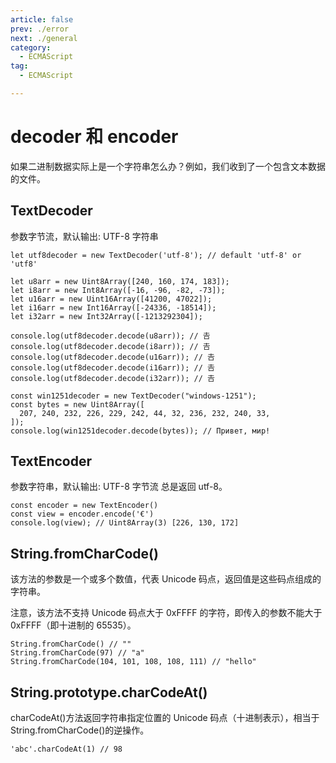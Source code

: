 ```yaml
---
article: false
prev: ./error
next: ./general
category:
  - ECMAScript
tag:
  - ECMAScript

---
```


# decoder 和 encoder

如果二进制数据实际上是一个字符串怎么办？例如，我们收到了一个包含文本数据的文件。

<!-- more -->

## TextDecoder

参数字节流，默认输出: UTF-8 字符串

```js:no-line-numbers
let utf8decoder = new TextDecoder('utf-8'); // default 'utf-8' or 'utf8'

let u8arr = new Uint8Array([240, 160, 174, 183]);
let i8arr = new Int8Array([-16, -96, -82, -73]);
let u16arr = new Uint16Array([41200, 47022]);
let i16arr = new Int16Array([-24336, -18514]);
let i32arr = new Int32Array([-1213292304]);

console.log(utf8decoder.decode(u8arr)); // 𠮷
console.log(utf8decoder.decode(i8arr)); // 𠮷
console.log(utf8decoder.decode(u16arr)); // 𠮷
console.log(utf8decoder.decode(i16arr)); // 𠮷
console.log(utf8decoder.decode(i32arr)); // 𠮷

const win1251decoder = new TextDecoder("windows-1251");
const bytes = new Uint8Array([
  207, 240, 232, 226, 229, 242, 44, 32, 236, 232, 240, 33,
]);
console.log(win1251decoder.decode(bytes)); // Привет, мир!
```

## TextEncoder

参数字符串，默认输出: UTF-8 字节流 总是返回 utf-8。

```js:no-line-numbers
const encoder = new TextEncoder()
const view = encoder.encode('€')
console.log(view); // Uint8Array(3) [226, 130, 172]
```

## String.fromCharCode()

该方法的参数是一个或多个数值，代表 Unicode 码点，返回值是这些码点组成的字符串。

注意，该方法不支持 Unicode 码点大于 0xFFFF 的字符，即传入的参数不能大于 0xFFFF（即十进制的 65535）。

```js:no-line-numbers
String.fromCharCode() // ""
String.fromCharCode(97) // "a"
String.fromCharCode(104, 101, 108, 108, 111) // "hello"
```

## String.prototype.charCodeAt()

charCodeAt()方法返回字符串指定位置的 Unicode 码点（十进制表示），相当于 String.fromCharCode()的逆操作。

```js:no-line-numbers
'abc'.charCodeAt(1) // 98
```
